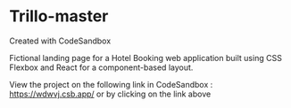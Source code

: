 # Trillo-master
Created with CodeSandbox

Fictional landing page for a Hotel Booking web application built using CSS Flexbox and React for a component-based layout. 

View the project on the following link in CodeSandbox : https://wdwvj.csb.app/ or by clicking on the link above
